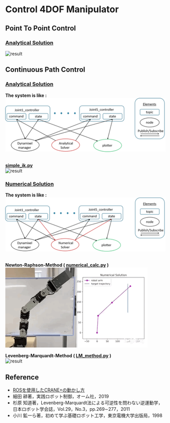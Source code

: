 # **Control 4DOF Manipulator**
## **Point To Point Control**
### <u>**Analytical Solution**</u>
![result](/src/figure/pick.gif)
## **Continuous Path Control**
### <u>**Analytical Solution**</u>
**The system is like :**<br>
![system](/src/figure/ana.png)<br><br>

**[simple_ik.py](https://github.com/mitsumaru3291/arm_control/blob/master/src/analytical_solver/simple_ik.py "simple_ik")**<br>
![result](/src/figure/ana_real.gif)

### <u>**Numerical Solution**</u>
**The system is like :**<br>
![system](/src/figure/num.png)<br><br>

**Newton-Raphson-Method ( [numerical_calc.py](https://github.com/mitsumaru3291/arm_control/blob/master/src/numerical_solver/numerical_calc.py "numerical_solver") )** <br>
![result](/src/figure/num_real.gif)<br>

**Levenberg-Marquardt-Method ( [LM_method.py](https://github.com/mitsumaru3291/arm_control/blob/master/src/numerical_solver/LM_method.py "LM_method") )** <br>
![result](/src/figure/LM.gif)

## **Reference**
* [ROSを使用したCRANE+の動かし方](https://www.rt-shop.jp/blog/archives/6419 "ROS CRANE")
* 細田 耕著，実践ロボット制御，オーム社，2019
* 杉原 知道著，Levenberg-Marquardt法による可逆性を問わない逆運動学，日本ロボット学会誌，Vol.29，No.3，pp.269∼277，2011
* 小川 鉱一ら著，初めて学ぶ基礎ロボット工学，東京電機大学出版局，1998 
